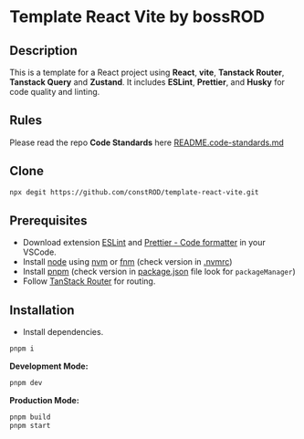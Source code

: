 # Template React Vite by bossROD

## Description

This is a template for a React project using **React**, **vite**, **Tanstack Router**, **Tanstack Query** and **Zustand**. It includes **ESLint**, **Prettier**, and **Husky** for code quality and linting.

## Rules

Please read the repo **Code Standards** here [README.code-standards.md](./README.code-standards.md)

## Clone

```bash
npx degit https://github.com/constROD/template-react-vite.git
```

## Prerequisites

- Download extension [ESLint](https://marketplace.visualstudio.com/items?itemName=dbaeumer.vscode-eslint) and [Prettier - Code formatter](https://marketplace.visualstudio.com/items?itemName=esbenp.prettier-vscode) in your VSCode.
- Install [node](https://nodejs.org/en) using [nvm](https://github.com/nvm-sh/nvm) or [fnm](https://github.com/Schniz/fnm) (check version in [.nvmrc](./.nvmrc))
- Install [pnpm](https://pnpm.io/) (check version in [package.json](./package.json) file look for `packageManager`)
- Follow [TanStack Router](https://tanstack.com/router/latest/docs/framework/react/overview) for routing.

## Installation

- Install dependencies.

```bash
pnpm i
```

**Development Mode:**

```bash
pnpm dev
```

**Production Mode:**

```bash
pnpm build
pnpm start
```



